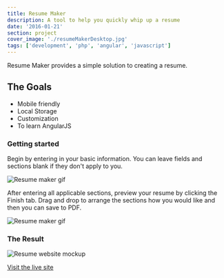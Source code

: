 ```yaml
---
title: Resume Maker
description: A tool to help you quickly whip up a resume
date: '2016-01-21'
section: project
cover_image: './resumeMakerDesktop.jpg'
tags: ['development', 'php', 'angular', 'javascript']
---
```


Resume Maker provides a simple solution to creating a resume.

## The Goals

- Mobile friendly
- Local Storage
- Customization
- To learn AngularJS

### Getting started

Begin by entering in your basic information. You can leave fields and sections blank if they don't apply to you.

![Resume maker gif](https://res.cloudinary.com/crbaucom/image/upload/v1549036879/crbaucom-images/basic_resume2.gif)

After entering all applicable sections, preview your resume by clicking the Finish tab. Drag and drop to arrange the sections how you would like and then you can save to PDF.

![Resume maker gif](https://res.cloudinary.com/crbaucom/image/upload/v1549036879/crbaucom-images/finish_resume.gif)

### The Result

![Resume website mockup](https://res.cloudinary.com/crbaucom/image/upload/v1549036879/crbaucom-images/resume-mockup-home.png)

[Visit the live site](https://create-a-resume.builtbybaucom.com)
